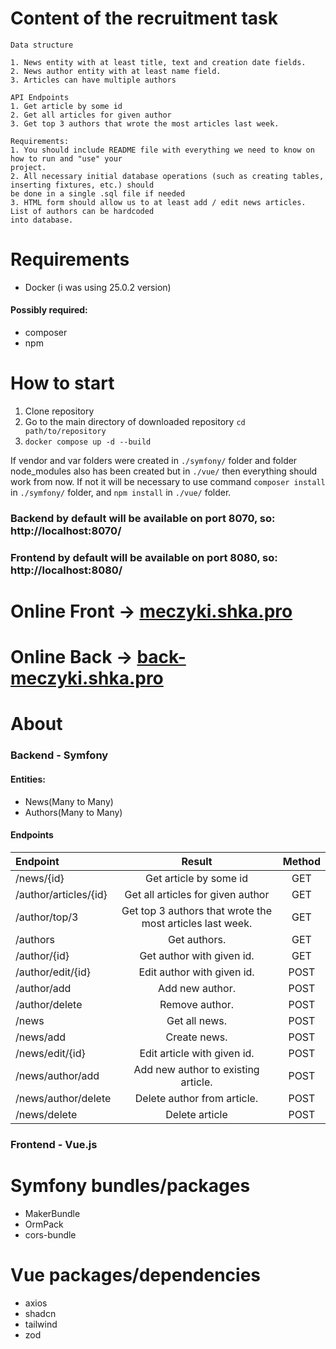 # Content of the recruitment task
```
Data structure

1. News entity with at least title, text and creation date fields.
2. News author entity with at least name field.
3. Articles can have multiple authors

API Endpoints
1. Get article by some id
2. Get all articles for given author
3. Get top 3 authors that wrote the most articles last week.

Requirements:
1. You should include README file with everything we need to know on how to run and "use" your
project.
2. All necessary initial database operations (such as creating tables, inserting fixtures, etc.) should
be done in a single .sql file if needed
3. HTML form should allow us to at least add / edit news articles. List of authors can be hardcoded
into database.
```

# Requirements
- Docker (i was using 25.0.2 version)

#### Possibly required:
 - composer
 - npm

# How to start
1. Clone repository
2. Go to the main directory of downloaded repository ``` cd path/to/repository ```
3. ``` docker compose up -d --build ```

If vendor and var folders were created in ```./symfony/``` folder and folder node_modules also has been created but in ```./vue/``` then everything should work from now. If not it will be necessary to use command ```composer install``` in ```./symfony/``` folder, and ```npm install``` in ```./vue/``` folder.

### Backend by default will be available on port 8070, so: http://localhost:8070/

### Frontend by default will be available on port 8080, so: http://localhost:8080/

# Online Front -> [meczyki.shka.pro](https://meczyki.shka.pro/)
# Online Back -> [back-meczyki.shka.pro](https://back-meczyki.shka.pro/)
# About

### Backend - Symfony

#### Entities: 
- News(Many to Many)
- Authors(Many to Many)

#### Endpoints
| Endpoint | Result  | Method |
| :------------ |:---------------:|:---------------:|
| /news/{id}     | Get article by some id | GET |
| /author/articles/{id}     | Get all articles for given author | GET |
| /author/top/3 | Get top 3 authors that wrote the most articles last week.| GET |
| /authors | Get authors.| GET |
| /author/{id} | Get author with given id.| GET |
| /author/edit/{id} | Edit author with given id.| POST |
| /author/add | Add new author.| POST |
| /author/delete | Remove author.| POST |
| /news | Get all news.| POST |
| /news/add | Create news.| POST |
| /news/edit/{id} | Edit article with given id. | POST |
| /news/author/add | Add new author to existing article. | POST |
| /news/author/delete | Delete author from article. | POST |
| /news/delete | Delete article | POST |

### Frontend - Vue.js

# Symfony bundles/packages
- MakerBundle
- OrmPack
- cors-bundle

# Vue packages/dependencies
- axios
- shadcn
- tailwind
- zod

